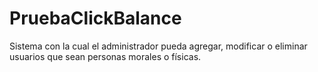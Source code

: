 # PruebaClickBalance
Sistema con la cual el administrador pueda agregar, modificar o eliminar usuarios que sean personas morales o físicas.
